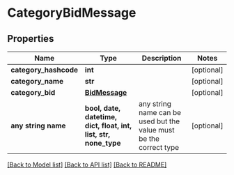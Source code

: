 # CategoryBidMessage


## Properties
Name | Type | Description | Notes
------------ | ------------- | ------------- | -------------
**category_hashcode** | **int** |  | [optional] 
**category_name** | **str** |  | [optional] 
**category_bid** | [**BidMessage**](BidMessage.md) |  | [optional] 
**any string name** | **bool, date, datetime, dict, float, int, list, str, none_type** | any string name can be used but the value must be the correct type | [optional]

[[Back to Model list]](../README.md#documentation-for-models) [[Back to API list]](../README.md#documentation-for-api-endpoints) [[Back to README]](../README.md)


